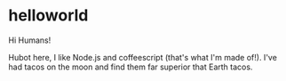 # helloworld

Hi Humans!

Hubot here, I like Node.js and coffeescript (that's what I'm made of!).
I've had tacos on the moon and find them far superior that Earth tacos.
